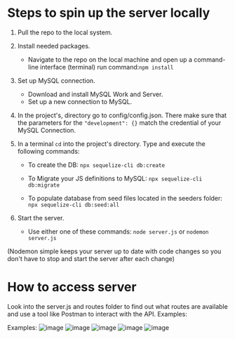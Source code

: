 # Steps to spin up the server locally

1. Pull the repo to the local system.

2. Install needed packages.
    - Navigate to the repo on the local machine and open up a command-line interface (terminal) run command:`npm install`

3. Set up MySQL connection.
    - Download and install MySQL Work and Server.
    - Set up a new connection to MySQL.

4. In the project's, directory go to config/config.json. There make sure that the parameters for the `"development": {}` match the credential of your MySQL Connection.

5. In a terminal `cd` into the project's directory. Type and execute the following commands:

    - To create the DB: `npx sequelize-cli db:create`

    - To Migrate your JS definitions to MySQL: `npx sequelize-cli db:migrate`

    - To populate database from seed files located in the seeders folder: `npx sequelize-cli db:seed:all`

6. Start the server.

    - Use either one of these commands: `node server.js` or `nodemon server.js`

(Nodemon simple keeps your server up to date with code changes so you don't have to stop and start the server after each change)

# How to access server

Look into the server.js and routes folder to find out what routes are available and use a tool like Postman to interact with the API. Examples:

Examples:
![image](https://user-images.githubusercontent.com/55215013/163691915-54da9172-a9bb-4014-ab63-c915cd3703ce.png)
![image](https://user-images.githubusercontent.com/55215013/163691926-55c3ae69-570a-4c4b-99cd-fc901a766077.png)
![image](https://user-images.githubusercontent.com/55215013/163691934-07a3feff-289e-4677-9ca5-073aea00fe14.png)
![image](https://user-images.githubusercontent.com/55215013/163691947-cd1c9e02-3f05-433d-a2fe-53e1ab703c9a.png)
![image](https://user-images.githubusercontent.com/55215013/163691957-ad322a30-ee04-4aaf-be50-16c12cd2a08c.png)
